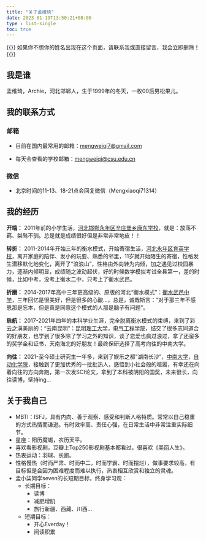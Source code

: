 ```yaml
---
title: "关于孟维琦"
date: 2023-01-19T13:50:21+08:00
type : list-single
toc: true
---
```


{{<block class="reminder">}}
如果你不想你的姓名出现在这个页面，请联系我或直接留言，我会立即删除！
{{<end>}}

## 我是谁

孟维琦，Archie，河北邯郸人，生于1999年的冬天，一枚00后男松果儿。

## 我的联系方式
### 邮箱

- 目前在国内最常用的邮箱：mengweiqi7@gmail.com

- 每天会查看的学校邮箱：mengweiqi@csu.edu.cn

### 微信

- 北京时间的11-13、18-21点会回复微信（Mengxiaoqi71314）

## 我的经历

**开端：** 2011年前的小学生活，[河北邯郸永年区辛庄堡乡康东学校](https://zh.wikipedia.org/zh-tw/%E6%B0%B8%E5%B9%B4%E5%8C%BA)，就是：放荡不羁、桀骜不驯。总是就是成绩很好但是非常非常地皮！！

**转折：** 2011-2014年开始三年的衡水模式，开始寄宿生活，[河北永年区育英学校](https://baike.baidu.com/item/%E6%B2%B3%E5%8C%97%E7%9C%81%E6%B0%B8%E5%B9%B4%E5%8E%BF%E8%82%B2%E8%8B%B1%E5%AD%A6%E6%A0%A1/23453512)，离开家庭的陪伴、发小的玩耍、熟悉的邻里，11岁就开始陌生的寄宿，性格发生潜移默化地变化，离开了“浪浪山”，性格由外向转为内倾，加之遇见过校园暴力，逐渐内倾明显，成绩随之波动起伏，好的时候数学模拟考试全县第一，差的时候，比如中考，没考上衡水二中，只考上了衡水武邑。

**折磨：** 2014-2017年高中三年更高级的、原版的河北“衡水模式”：[衡水武邑中学](http://www.hbwyzx.cn/default.aspx)，三年回忆是很美好，但是很多的心酸...，总是，诚哉斯言：“对于那三年不感恩那是忘本，但是真是同意这个模式的人那是脑子有问题”。

**启航：** 2017-2021年四年的本科学业生涯，完全脱离衡水模式的束缚，来到了彩云之滇美丽的：“云南昆明”：[昆明理工大学](https://www.kmust.edu.cn/)，[电气工程学院](https://pwee.kmust.edu.cn/)，结交了很多志同道合的好朋友，也学到了很多除了学习之外的知识，谈了恋爱也疯过浪过，拿了还蛮多的奖学金和证书，天南海北的好朋友！最终保研选择了高考向往的中南大学。

**向往：** 2021-至今硕士研究生一年多，来到了娱乐之都“湖南长沙”，[中南大学](https://www.csu.edu.cn/)，[自动化学院](https://soa.csu.edu.cn/)，接触到了更加优秀的一批批热人，感悟到小社会般的喧嚣，有幸还在向着向往的方向奔跑，第一次发SCI论文，拿到了本科被阴阳的国奖，未来很长，向往读博，坚持ing... 



## 关于我自己

- MBTI：ISFJ，具有内向、善于观察、感受和判断人格特质。常常以自己稳重的方式热情而谦逊。有时效率高、责任心强，在日常生活中非常注重实际细节。
- 星座：阳历魔蝎，农历天平。
- 喜欢看影视剧，豆瓣上Top250影视剧基本都看过，很喜欢《美丽人生》。
- 热衷运动：羽球、长跑。
- 性格慢热（时而严肃、时而中二，时而学霸、时而摆烂），做事要求较高，有目标但是会因为困难程度而难以执行，热衷相互欣赏和独立的灵魂。
- 孟小柒同学seven的长短期目标，终身学习观：
  - 长期目标：
    - 读博
    - 减肥增肌
    - 旅行新疆、西藏、川西...
  - 短期目标：
    - 开心Everday！
    - 阅读积累









